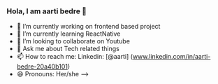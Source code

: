 ### Hola, I am aarti bedre 👋

- 🔭 I’m currently working on frontend based project
- 🌱 I’m currently learning ReactNative
- 👯 I’m looking to collaborate on Youtube
- 💬 Ask me about Tech related things
- 📫 How to reach me: Linkedin: [@aarti] (www.linkedin.com/in/aarti-bedre-20a40b101)
- 😄 Pronouns: Her/she
-->

